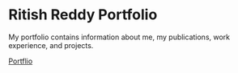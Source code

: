 # Ritish Reddy Portfolio

My portfolio contains information about me, my publications, work experience, and projects.

[Portflio](https://ritish1082.github.io)
